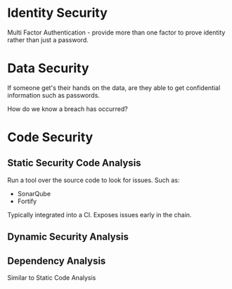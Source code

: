 # Identity Security

Multi Factor Authentication - provide more than one factor to prove identity rather than just a password.

# Data Security

If someone get's their hands on the data, are they able to get confidential information such as passwords.

How do we know a breach has occurred?

# Code Security

## Static Security Code Analysis

Run a tool over the source code to look for issues.  Such as:

* SonarQube
* Fortify

Typically integrated into a CI.  Exposes issues early in the chain.

## Dynamic Security Analysis


## Dependency Analysis

Similar to Static Code Analysis

